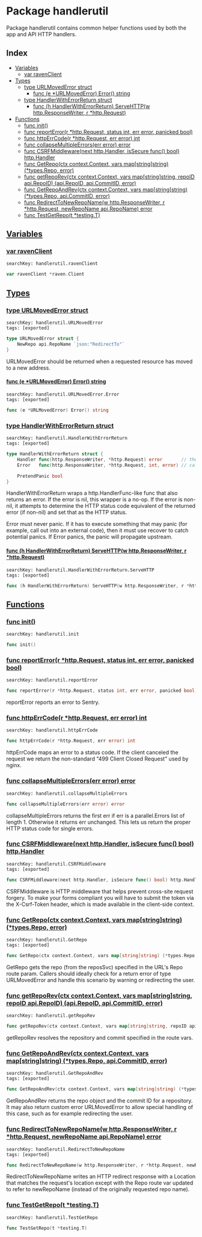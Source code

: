 # Package handlerutil

Package handlerutil contains common helper functions used by both the app and API HTTP handlers. 

## Index

* [Variables](#var)
    * [var ravenClient](#ravenClient)
* [Types](#type)
    * [type URLMovedError struct](#URLMovedError)
        * [func (e *URLMovedError) Error() string](#URLMovedError.Error)
    * [type HandlerWithErrorReturn struct](#HandlerWithErrorReturn)
        * [func (h HandlerWithErrorReturn) ServeHTTP(w http.ResponseWriter, r *http.Request)](#HandlerWithErrorReturn.ServeHTTP)
* [Functions](#func)
    * [func init()](#init)
    * [func reportError(r *http.Request, status int, err error, panicked bool)](#reportError)
    * [func httpErrCode(r *http.Request, err error) int](#httpErrCode)
    * [func collapseMultipleErrors(err error) error](#collapseMultipleErrors)
    * [func CSRFMiddleware(next http.Handler, isSecure func() bool) http.Handler](#CSRFMiddleware)
    * [func GetRepo(ctx context.Context, vars map[string]string) (*types.Repo, error)](#GetRepo)
    * [func getRepoRev(ctx context.Context, vars map[string]string, repoID api.RepoID) (api.RepoID, api.CommitID, error)](#getRepoRev)
    * [func GetRepoAndRev(ctx context.Context, vars map[string]string) (*types.Repo, api.CommitID, error)](#GetRepoAndRev)
    * [func RedirectToNewRepoName(w http.ResponseWriter, r *http.Request, newRepoName api.RepoName) error](#RedirectToNewRepoName)
    * [func TestGetRepo(t *testing.T)](#TestGetRepo)


## <a id="var" href="#var">Variables</a>

### <a id="ravenClient" href="#ravenClient">var ravenClient</a>

```
searchKey: handlerutil.ravenClient
```

```Go
var ravenClient *raven.Client
```

## <a id="type" href="#type">Types</a>

### <a id="URLMovedError" href="#URLMovedError">type URLMovedError struct</a>

```
searchKey: handlerutil.URLMovedError
tags: [exported]
```

```Go
type URLMovedError struct {
	NewRepo api.RepoName `json:"RedirectTo"`
}
```

URLMovedError should be returned when a requested resource has moved to a new address. 

#### <a id="URLMovedError.Error" href="#URLMovedError.Error">func (e *URLMovedError) Error() string</a>

```
searchKey: handlerutil.URLMovedError.Error
tags: [exported]
```

```Go
func (e *URLMovedError) Error() string
```

### <a id="HandlerWithErrorReturn" href="#HandlerWithErrorReturn">type HandlerWithErrorReturn struct</a>

```
searchKey: handlerutil.HandlerWithErrorReturn
tags: [exported]
```

```Go
type HandlerWithErrorReturn struct {
	Handler func(http.ResponseWriter, *http.Request) error       // the underlying handler
	Error   func(http.ResponseWriter, *http.Request, int, error) // called to send an error response (e.g., an error page), it must not panic

	PretendPanic bool
}
```

HandlerWithErrorReturn wraps a http.HandlerFunc-like func that also returns an error.  If the error is nil, this wrapper is a no-op. If the error is non-nil, it attempts to determine the HTTP status code equivalent of the returned error (if non-nil) and set that as the HTTP status. 

Error must never panic. If it has to execute something that may panic (for example, call out into an external code), then it must use recover to catch potential panics. If Error panics, the panic will propagate upstream. 

#### <a id="HandlerWithErrorReturn.ServeHTTP" href="#HandlerWithErrorReturn.ServeHTTP">func (h HandlerWithErrorReturn) ServeHTTP(w http.ResponseWriter, r *http.Request)</a>

```
searchKey: handlerutil.HandlerWithErrorReturn.ServeHTTP
tags: [exported]
```

```Go
func (h HandlerWithErrorReturn) ServeHTTP(w http.ResponseWriter, r *http.Request)
```

## <a id="func" href="#func">Functions</a>

### <a id="init" href="#init">func init()</a>

```
searchKey: handlerutil.init
```

```Go
func init()
```

### <a id="reportError" href="#reportError">func reportError(r *http.Request, status int, err error, panicked bool)</a>

```
searchKey: handlerutil.reportError
```

```Go
func reportError(r *http.Request, status int, err error, panicked bool)
```

reportError reports an error to Sentry. 

### <a id="httpErrCode" href="#httpErrCode">func httpErrCode(r *http.Request, err error) int</a>

```
searchKey: handlerutil.httpErrCode
```

```Go
func httpErrCode(r *http.Request, err error) int
```

httpErrCode maps an error to a status code. If the client canceled the request we return the non-standard "499 Client Closed Request" used by nginx. 

### <a id="collapseMultipleErrors" href="#collapseMultipleErrors">func collapseMultipleErrors(err error) error</a>

```
searchKey: handlerutil.collapseMultipleErrors
```

```Go
func collapseMultipleErrors(err error) error
```

collapseMultipleErrors returns the first err if err is a parallel.Errors list of length 1. Otherwise it returns err unchanged. This lets us return the proper HTTP status code for single errors. 

### <a id="CSRFMiddleware" href="#CSRFMiddleware">func CSRFMiddleware(next http.Handler, isSecure func() bool) http.Handler</a>

```
searchKey: handlerutil.CSRFMiddleware
tags: [exported]
```

```Go
func CSRFMiddleware(next http.Handler, isSecure func() bool) http.Handler
```

CSRFMiddleware is HTTP middleware that helps prevent cross-site request forgery. To make your forms compliant you will have to submit the token via the X-Csrf-Token header, which is made available in the client-side context. 

### <a id="GetRepo" href="#GetRepo">func GetRepo(ctx context.Context, vars map[string]string) (*types.Repo, error)</a>

```
searchKey: handlerutil.GetRepo
tags: [exported]
```

```Go
func GetRepo(ctx context.Context, vars map[string]string) (*types.Repo, error)
```

GetRepo gets the repo (from the reposSvc) specified in the URL's Repo route param. Callers should ideally check for a return error of type URLMovedError and handle this scenario by warning or redirecting the user. 

### <a id="getRepoRev" href="#getRepoRev">func getRepoRev(ctx context.Context, vars map[string]string, repoID api.RepoID) (api.RepoID, api.CommitID, error)</a>

```
searchKey: handlerutil.getRepoRev
```

```Go
func getRepoRev(ctx context.Context, vars map[string]string, repoID api.RepoID) (api.RepoID, api.CommitID, error)
```

getRepoRev resolves the repository and commit specified in the route vars. 

### <a id="GetRepoAndRev" href="#GetRepoAndRev">func GetRepoAndRev(ctx context.Context, vars map[string]string) (*types.Repo, api.CommitID, error)</a>

```
searchKey: handlerutil.GetRepoAndRev
tags: [exported]
```

```Go
func GetRepoAndRev(ctx context.Context, vars map[string]string) (*types.Repo, api.CommitID, error)
```

GetRepoAndRev returns the repo object and the commit ID for a repository. It may also return custom error URLMovedError to allow special handling of this case, such as for example redirecting the user. 

### <a id="RedirectToNewRepoName" href="#RedirectToNewRepoName">func RedirectToNewRepoName(w http.ResponseWriter, r *http.Request, newRepoName api.RepoName) error</a>

```
searchKey: handlerutil.RedirectToNewRepoName
tags: [exported]
```

```Go
func RedirectToNewRepoName(w http.ResponseWriter, r *http.Request, newRepoName api.RepoName) error
```

RedirectToNewRepoName writes an HTTP redirect response with a Location that matches the request's location except with the Repo route var updated to refer to newRepoName (instead of the originally requested repo name). 

### <a id="TestGetRepo" href="#TestGetRepo">func TestGetRepo(t *testing.T)</a>

```
searchKey: handlerutil.TestGetRepo
```

```Go
func TestGetRepo(t *testing.T)
```

